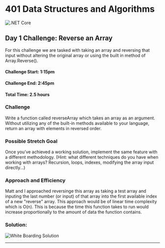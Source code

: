 # 401 Data Structures and Algorithms

![.NET Core](https://github.com/mrsantons/401-DSA/workflows/.NET%20Core/badge.svg)

## Day 1 Challenge: Reverse an Array
For this challenge we are tasked with taking an array and reversing that input without altering the original array or using the built in method of Array.Reverse(). 
#### Challenge Start: 1:15pm
#### Challenge End: 2:45pm
#### Total Time: 2.5 hours
### Challenge
Write a function called reverseArray which takes an array as an argument. Without utilizing any of the built-in methods available to your language, return an array with elements in reversed order.

### Possible Stretch Goal
Once you’ve achieved a working solution, implement the same feature with a different methodology. (Hint: what different techniques do you have when working with arrays? Recursion, loops, indexes, modifying the array input directly…)

### Approach and Efficiency
Matt and I approached reversinge this array as taking a test array and inputing the last number (or input) of that array into the first available index of a new "reverse" array.
This approach would be of linear time complexity which is O(n). This is because the time this function takes to run would increase proportionally to the amount of data the function contains. 
### Solution: 
![White Boarding Solution](https://github.com/mrsantons/401-DSA/blob/master/assets/reverseArrayWhiteboard.jpg)

<hr/>

